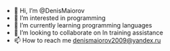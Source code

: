 - 👋 Hi, I’m @DenisMaiorov
- 👀 I’m interested in programming
- 🌱 I’m currently learning programming languages
- 💞️ I’m looking to collaborate on In training assistance
- 📫 How to reach me denismaiorov2009@yandex.ru

<!---
DenisMaiorov/DenisMaiorov is a ✨ special ✨ repository because its `README.md` (this file) appears on your GitHub profile.
You can click the Preview link to take a look at your changes.
--->
